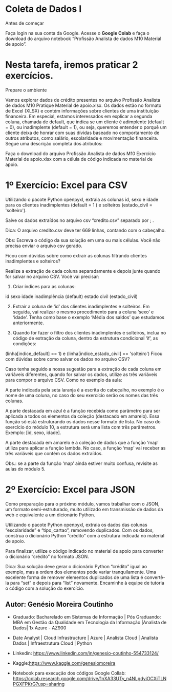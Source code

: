 # Coleta de Dados I

Antes de começar

Faça login na sua conta da Google. Acesse o **Google Colab** e faça o download do arquivo notebook “Profissão Analista de dados M10 Material de apoio”. 

# Nesta tarefa, iremos praticar 2 exercícios. 

Prepare o ambiente

Vamos explorar dados de crédito presentes no arquivo Profissão Analista de dados M10 Pratique Material de apoio.xlsx. Os dados estão no formato de Excel (XLSX) e contém informações sobre clientes de uma instituição financeira. Em especial, estamos interessados em explicar a segunda coluna, chamada de default, que indica se um cliente é adimplente (default = 0), ou inadimplente (default = 1), ou seja, queremos entender o porquê um cliente deixa de honrar com suas dívidas baseado no comportamento de outros atributos, como salário, escolaridade e movimentação financeira. Segue uma descrição completa dos atributos:



Faça o download do arquivo Profissão Analista de dados M10 Exercício Material de apoio.xlsx com a célula de código indicada no material de apoio.

# 1º Exercício: Excel para CSV

Utilizando o pacote Python openpyxl, extraia as colunas id, sexo e idade para os clientes inadimplentes (default = 1 ) e solteiros (estado_civil = 'solteiro'). 

Salve os dados extraídos no arquivo csv “credito.csv” separado por ; . 

Dica: O arquivo credito.csv deve ter 669 linhas, contando com o cabeçalho. 

Obs: Escreva o código da sua solução em uma ou mais células. Você não precisa enviar o arquivo csv gerado. 

Ficou com dúvidas sobre como extrair as colunas filtrando clientes inadimplentes e solteiros?

Realize a extração de cada coluna separadamente e depois junte quando for salvar no arquivo CSV. Você vai precisar:

1) Criar índices para as colunas:

 id
sexo
idade
inadimplência (default)
estado civil (estado_civil)

2) Extrair a coluna de ‘id’ dos clientes inadimplentes e solteiros. Em seguida, vai realizar o mesmo procedimento para a coluna ‘sexo’ e ‘idade’. Tenha como base o exemplo ‘Média dos saldos’ que estudamos anteriormente.

3) Quando for fazer o filtro dos clientes inadimplentes e solteiros, inclua no código de extração da coluna, dentro da estrutura condicional ‘if’, as condições:

(linha[indice_default] == 1) e (linha[indice_estado_civil] == 'solteiro')
Ficou com dúvidas sobre como salvar os dados no arquivo CSV?

Caso tenha seguido a nossa sugestão para a extração de cada coluna em variáveis diferentes, quando for salvar os dados, utilize as três variáveis para compor o arquivo CSV. Como no exemplo da aula: 



A parte indicada pela seta laranja é a escrita do cabeçalho, no exemplo é o nome de uma coluna, no caso do seu exercício serão os nomes das três colunas.

A parte destacada em azul é a função recebida como parâmetro para ser aplicada a todos os elementos da coleção (destacado em amarelo). Essa função só está estruturando os dados nesse formato de lista. No caso do exercício do módulo 10, a estrutura será uma lista com três parâmetros. Exemplo: [id, sexo, idade].

A parte destacada em amarelo é a coleção de dados que a função ‘map’ utiliza para aplicar a função lambda. No caso, a função ‘map’ vai receber as três variáveis que contém os dados extraídos.

Obs.: se a parte da função ‘map’ ainda estiver muito confusa, revisite as aulas do módulo 5. 

# 2º Exercício: Excel para JSON

Como preparação para o próximo módulo, vamos trabalhar com o JSON, um formato semi-estruturado, muito utilizado em transmissão de dados da web e equivalente a um dicionário Python. 

Utilizando o pacote Python openpyxl, extraia os dados das colunas “escolaridade” e “tipo_cartao”, removendo duplicados. Com os dados, construa o dicionário Python “crédito” com a estrutura indicada no material de apoio.

Para finalizar, utilize o código indicado no material de apoio para converter o dicionário “crédito” no formato JSON.

Dica: Sua solução deve gerar o dicionário Python “crédito” igual ao exemplo, mas a ordem dos elementos pode variar tranquilamente. Uma excelente forma de remover elementos duplicados de uma lista é convertê-la para “set” e depois para “list” novamente. Encaminhe à equipe de tutoria o código com a solução do exercício.

## Autor: Genésio Moreira Coutinho 
- Graduado: Bacharelado em Sistemas de Informação | Pós Graduando:  MBA em Gestão da Qualidade em Tecnologia da Informação |Analista de Dados| 1x Azure - AZ900
- Date Analyst | Cloud Infrastructure | Azure | Analista Cloud | Analista Dados | Infraestrutura Cloud | Python
- Linkedin: https://www.linkedin.com/in/genesio-coutinho-554733124/
- Kaggle:https://www.kaggle.com/genesiomoreira

- Notebook para execução dos códigos Google Collab: https://colab.research.google.com/drive/1nXA33UTy_n4NLgdyiOCXiTLNPGXFPKrG?usp=sharing
